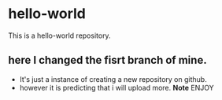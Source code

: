 # hello-world
This is a hello-world repository.

## here I changed the fisrt branch of mine. 
- It's just a instance of creating a new repository on github.
- however it is predicting that i will upload more.
**Note** ENJOY
